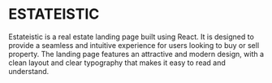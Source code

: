 # ESTATEISTIC

Estateistic is a real estate landing page built using React. It is designed to provide a seamless and intuitive experience for users looking to buy or sell property.
The landing page features an attractive and modern design, with a clean layout and clear typography that makes it easy to read and understand.
